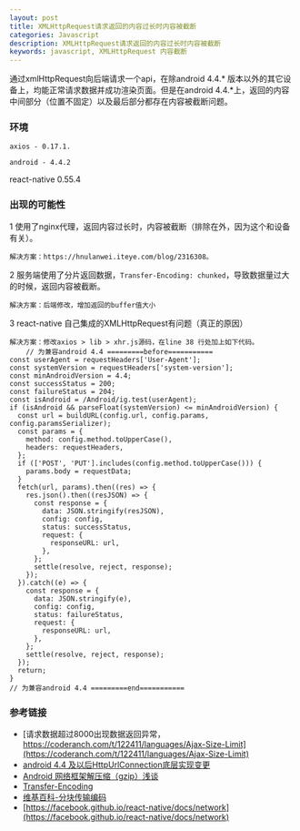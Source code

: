 ```yaml
---
layout: post
title: XMLHttpRequest请求返回的内容过长时内容被截断
categories: Javascript
description: XMLHttpRequest请求返回的内容过长时内容被截断
keywords: javascript, XMLHttpRequest 内容截断
---
```


通过xmlHttpRequest向后端请求一个api，在除android 4.4.* 版本以外的其它设备上，均能正常请求数据并成功渲染页面。但是在android 4.4.*上，返回的内容中间部分（位置不固定）以及最后部分都存在内容被截断问题。

### 环境

    axios - 0.17.1.

    android - 4.4.2

   react-native 0.55.4
    
### 出现的可能性
1 使用了nginx代理，返回内容过长时，内容被截断（排除在外，因为这个和设备有关）。

    解决方案：https://hnulanwei.iteye.com/blog/2316308。

2 服务端使用了分片返回数据，`Transfer-Encoding: chunked`，导致数据量过大的时候，返回内容被截断。
    
    解决方案：后端修改，增加返回的buffer值大小

3 react-native 自己集成的XMLHttpRequest有问题（真正的原因）

    解决方案：修改axios > lib > xhr.js源码，在line 38 行处加上如下代码。
        // 为兼容android 4.4 =========before===========
    const userAgent = requestHeaders['User-Agent'];
    const systemVersion = requestHeaders['system-version'];
    const minAndroidVersion = 4.4;
    const successStatus = 200;
    const failureStatus = 204;
    const isAndroid = /Android/ig.test(userAgent);
    if (isAndroid && parseFloat(systemVersion) <= minAndroidVersion) {
      const url = buildURL(config.url, config.params, config.paramsSerializer);
      const params = {
        method: config.method.toUpperCase(),
        headers: requestHeaders,
      };
      if (['POST', 'PUT'].includes(config.method.toUpperCase())) {
        params.body = requestData;
      }
      fetch(url, params).then((res) => {
        res.json().then((resJSON) => {
          const response = {
            data: JSON.stringify(resJSON),
            config: config,
            status: successStatus,
            request: {
              responseURL: url,
            },
          };
          settle(resolve, reject, response);
        });
      }).catch((e) => {
        const response = {
          data: JSON.stringify(e),
          config: config,
          status: failureStatus,
          request: {
            responseURL: url,
          },
        };
        settle(resolve, reject, response);
      });
      return;
    }
    // 为兼容android 4.4 =========end===========
    
    


### 参考链接
- [请求数据超过8000出现数据返回异常，https://coderanch.com/t/122411/languages/Ajax-Size-Limit](https://coderanch.com/t/122411/languages/Ajax-Size-Limit)
- [android 4.4 及以后HttpUrlConnection底层实现变更](https://blog.csdn.net/devilnov/article/details/53540585)
- [Android 网络框架解压缩（gzip）浅谈](https://www.jianshu.com/p/cf7ae9c99d50)
- [Transfer-Encoding](https://developer.mozilla.org/en-US/docs/Web/HTTP/Headers/Transfer-Encoding)
- [维基百科-分块传输编码](https://zh.wikipedia.org/wiki/%E5%88%86%E5%9D%97%E4%BC%A0%E8%BE%93%E7%BC%96%E7%A0%81)
- [https://facebook.github.io/react-native/docs/network](https://facebook.github.io/react-native/docs/network)
